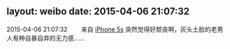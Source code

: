 layout: weibo
date: 2015-04-06 21:07:32
---
<meta name="referrer" content="no-referrer" />

2015-04-06 21:07:32  &nbsp;&nbsp;&nbsp;&nbsp;&nbsp;&nbsp; 来自 <a href="sinaweibo://customweibosource" rel="nofollow">iPhone 5s</a>
突然觉得好颓丧啊，灰头土脸的老男人有种自暴自弃的无力感…… ​​​
